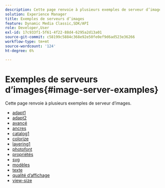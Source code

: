 ```yaml
---
description: Cette page renvoie à plusieurs exemples de serveur d’images.
solution: Experience Manager
title: Exemples de serveurs d’images
feature: Dynamic Media Classic,SDK/API
role: Developer,User
exl-id: 17c933f1-5f61-4f22-88d4-6295a2d13a01
source-git-commit: c58199c5884c368e92e50fe0ef9d6ad523e36266
workflow-type: tm+mt
source-wordcount: '124'
ht-degree: 6%

---
```


# Exemples de serveurs d’images{#image-server-examples}

Cette page renvoie à plusieurs exemples de serveur d’images.
<!-- As of August 29 (and likely months or years before this date), none of the links below work anymore! -->

* [adapt1](http://crc.scene7.com/is-docs/examples/adjust1.htm)
* [adapt2](http://crc.scene7.com/is-docs/examples/adjust2.htm)
* [avancé](http://crc.scene7.com/is-docs/examples/advanced.htm)
* [ancres](http://crc.scene7.com/is-docs/examples/anchors.htm)
* [catalog1](http://crc.scene7.com/is-docs/examples/catalog1.htm)
* [colorize](http://crc.scene7.com/is-docs/examples/colorize.htm)
* [layering1](http://crc.scene7.com/is-docs/examples/layering1.htm)
* [photofont](http://crc.scene7.com/is-docs/examples/photofont.htm)
* [propriétés](http://crc.scene7.com/is-docs/examples/properties.htm)
* [svg](http://crc.scene7.com/is-docs/examples/svg.htm)
* [modèles](http://crc.scene7.com/is-docs/examples/templates.htm)
* [texte](http://crc.scene7.com/is-docs/examples/text.htm)
* [qualité d’affichage](http://crc.scene7.com/is-docs/examples/view-quality.htm)
* [view-size](http://crc.scene7.com/is-docs/examples/view-size.htm)
